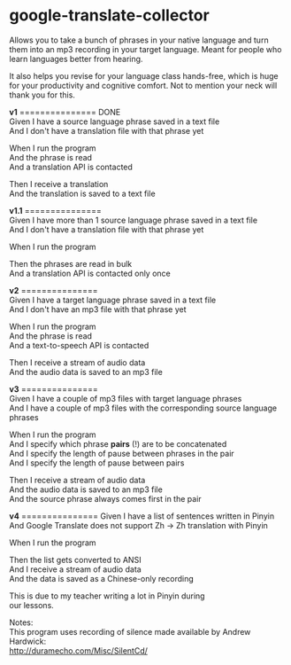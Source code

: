 # google-translate-collector
Allows you to take a bunch of phrases in your native language and turn them into an mp3 recording in your target language. Meant for people who learn languages better from hearing.  

It also helps you revise for your language class hands-free, which is huge for your productivity and cognitive comfort. Not to mention your neck will thank you for this.

__v1__  ===============  DONE  
Given I have a source language phrase saved in a text file  
And I don't have a translation file with that phrase yet

When I run the program  
And the phrase is read  
And a translation API is contacted  

Then I receive a translation  
And the translation is saved to a text file

__v1.1__  ===============  
Given I have more than 1 source language phrase saved in a text file  
And I don't have a translation file with that phrase yet  

When I run the program  

Then the phrases are read in bulk  
And a translation API is contacted only once  


__v2__  ===============  
Given I have a target language phrase saved in a text file  
And I don't have an mp3 file with that phrase yet  

When I run the program  
And the phrase is read  
And a text-to-speech API is contacted  

Then I receive a stream of audio data  
And the audio data is saved to an mp3 file

__v3__  ===============  
Given I have a couple of mp3 files with target language phrases  
And I have a couple of mp3 files with the corresponding source language phrases  

When I run the program  
And I specify which phrase __pairs__ (!) are to be concatenated  
And I specify the length of pause between phrases in the pair  
And I specify the length of pause between pairs  

Then I receive a stream of audio data  
And the audio data is saved to an mp3 file  
And the source phrase always comes first in the pair  


__v4__  ===============
Given I have a list of sentences written in Pinyin  
And Google Translate does not support Zh -> Zh translation with Pinyin  

When I run the program  

Then the list gets converted to ANSI  
And I receive a stream of audio data  
And the data is saved as a Chinese-only recording  


This is due to my teacher writing a lot in Pinyin during  
our lessons.


Notes:  
This program uses recording of silence made available by Andrew Hardwick:  
http://duramecho.com/Misc/SilentCd/  
